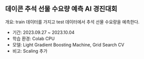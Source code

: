 ## 데이콘 추석 선물 수요량 예측 AI 경진대회
개요: train 데이터를 가지고 test 데이터에서 추석 선물 수요량을 예측한다.
- 기간: 2023.09.27 ~ 2023.10.04
- 학습 환경: Colab CPU
- 모델: Light Gradient Boosting Machine, Grid Search CV
- 비고: Scaling 추가

  
  
